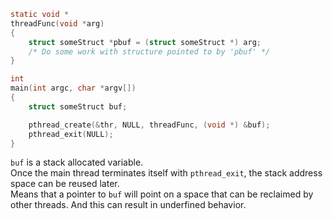 ```C
static void *
threadFunc(void *arg)
{
    struct someStruct *pbuf = (struct someStruct *) arg;
    /* Do some work with structure pointed to by 'pbuf' */
}

int
main(int argc, char *argv[])
{
    struct someStruct buf;

    pthread_create(&thr, NULL, threadFunc, (void *) &buf);
    pthread_exit(NULL);
}
```

`buf` is a stack allocated variable.<br/>
Once the main thread terminates itself with `pthread_exit`, the stack address space can be reused later.</br>
Means that a pointer to `buf` will point on a space that can be reclaimed by other threads. And this can result in underfined behavior.</br>